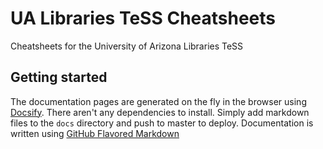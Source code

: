 # UA Libraries TeSS Cheatsheets

Cheatsheets for the University of Arizona Libraries TeSS

## Getting started

The documentation pages are generated on the fly in the browser using [Docsify](https://docsify.js.org).
There aren't any dependencies to install. Simply add markdown files to the `docs` directory and push to master to deploy.
Documentation is written using [GitHub Flavored Markdown](https://guides.github.com/features/mastering-markdown/)


